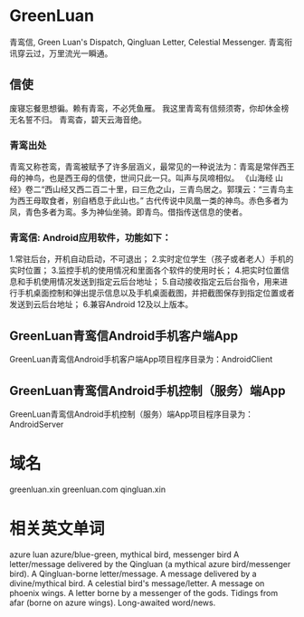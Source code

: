 # GreenLuan
青鸾信, Green Luan's Dispatch, Qingluan Letter, Celestial Messenger.
青鸾衔讯穿云过，万里流光一瞬通。

## 信使
废寝忘餐思想徧。赖有青鸾，不必凭鱼雁。
我这里青鸾有信频须寄，你却休金榜无名誓不归。
青鸾杳，碧天云海音绝。

### 青鸾出处
青鸾又称苍鸾，青鸾被赋予了许多层涵义，最常见的一种说法为：青鸾是常伴西王母的神鸟，也是西王母的信使，世间只此一只。叫声与凤啼相似。
《山海经 山经》卷二“西山经又西二百二十里，曰三危之山，三青鸟居之。郭璞云：“三青鸟主为西王母取食者，别自栖息于此山也。”
古代传说中凤凰一类的神鸟。赤色多者为凤，青色多者为鸾。多为神仙坐骑。即青鸟。借指传送信息的使者。

### 青鸾信: Android应用软件，功能如下：
1.常驻后台，开机自动启动，不可退出；
2.实时定位学生（孩子或者老人）手机的实时位置；
3.监控手机的使用情况和里面各个软件的使用时长；
4.把实时位置信息和手机使用情况发送到指定云后台地址；
5.自动接收指定云后台指令，用来进行手机桌面控制和弹出提示信息以及手机桌面截图，并把截图保存到指定位置或者发送到云后台地址；
6.兼容Android 12及以上版本。


## GreenLuan青鸾信Android手机客户端App
GreenLuan青鸾信Android手机客户端App项目程序目录为：AndroidClient


## GreenLuan青鸾信Android手机控制（服务）端App
GreenLuan青鸾信Android手机控制（服务）端App项目程序目录为：AndroidServer


# 域名
greenluan.xin
greenluan.com
qingluan.xin


# 相关英文单词
azure luan
azure/blue-green, mythical bird, messenger bird
A letter/message delivered by the Qingluan (a mythical azure bird/messenger bird).
A Qingluan-borne letter/message. 
A message delivered by a divine/mythical bird.
A celestial bird's message/letter.
A message on phoenix wings.
A letter borne by a messenger of the gods. 
Tidings from afar (borne on azure wings). 
Long-awaited word/news. 
